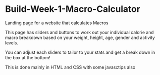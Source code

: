 # Build-Week-1-Macro-Calculator
Landing page for a website that calculates Macros

This page has sliders and buttons to work out your individual calorie and macro breakdown
based on your weight, height, age, gender and activity levels.

You can adjust each sliders to tailor to your stats and get a break down in the box at the bottom!

This is done mainly in HTML and CSS with some javasctips also
